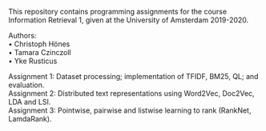 This repository contains programming assignments for the course Information Retrieval 1, given at the University of Amsterdam 2019-2020.

Authors: <br>
• Christoph Hönes <br>
• Tamara Czinczoll <br>
• Yke Rusticus

Assignment 1: Dataset processing; implementation of TFIDF, BM25, QL; and evaluation. <br>
Assignment 2: Distributed text representations using Word2Vec, Doc2Vec, LDA and LSI. <br>
Assignment 3: Pointwise, pairwise and listwise learning to rank (RankNet, LamdaRank).
